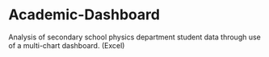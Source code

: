 # Academic-Dashboard
Analysis of secondary school physics department student data through use of a multi-chart dashboard. (Excel)

